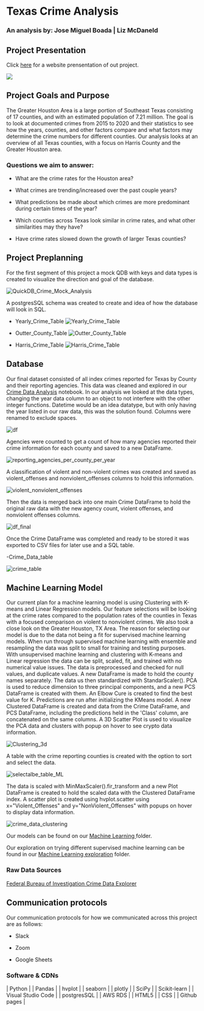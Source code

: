 # Texas Crime Analysis

### An analysis by: Jose Miguel Boada | Liz McDaneld

## Project Presentation
Click [here](https://miguelb512.github.io/Texas_Crime_Trends/) for a website prensentation of out project. 


[<img src="https://user-images.githubusercontent.com/60283799/195472758-d3287a57-5eef-4588-90b2-b355f574db02.png">](https://miguelb512.github.io/Texas_Crime_Trends/)


## Project Goals and Purpose 

The Greater Houston Area is a large portion of Southeast Texas consisting of 17 counties, and with an estimated population of 7.21 million. The goal is to look at documented crimes from 2015 to 2020 and their statistics to see how the years, counties, and other factors compare and what factors may determine the crime numbers for different counties. Our analysis looks at an overview of all Texas counties, with a focus on Harris County and the Greater Houston area. 

### Questions we aim to answer:

- What are the crime rates for the Houston area?

- What crimes are trending/increased over the past couple years?

- What predictions be made about which crimes are more predominant during certain times of the year?

- Which counties across Texas look similar in crime rates, and what other similarities may they have?

- Have crime rates slowed down the growth of larger Texas counties?

## Project Preplanning

For the first segment of this project a mock QDB with keys and data types is created to visualize the direction and goal of the database.

![QuickDB_Crime_Mock_Analysis](https://user-images.githubusercontent.com/103263248/192550650-58f6d0ef-a07d-4a1f-a09b-e0c69f500bf7.png)

A postgresSQL schema was created to create and idea of how the database will look in SQL.

- Yearly_Crime_Table
![Yearly_Crime_Table](https://user-images.githubusercontent.com/103263248/192550848-89ca33ee-2d4b-4c0d-931b-cab71bfc36b0.png)

- Outter_County_Table
![Outter_County_Table](https://user-images.githubusercontent.com/103263248/192550738-129bb2a4-bce8-4b56-adc7-a6e588af7703.png)

- Harris_Crime_Table
![Harris_Crime_Table](https://user-images.githubusercontent.com/103263248/192550913-a3fe9b7b-2222-43ea-b48d-ea11a426f688.png)

## Database

Our final dataset consisted of all index crimes reported for Texas by County and their reporting agencies. This data was cleaned and explored in our [Crime Data Analysis](https://github.com/MiguelB512/Texas_Crime_Trends/blob/main/Crime_Data_Analysis.ipynb) notebook.
 In our analysis we looked at the data types, changing the year data column to an object to not interfere with the other integer functions. Datetime would be an idea datatype, but with only having the year listed in our raw data, this was the solution found. Columns were renamed to exclude spaces. 

![df](https://user-images.githubusercontent.com/103263248/195412607-e16c94cd-f12e-45de-91a5-b632b3153092.png)

Agencies were counted to get a count of how many agencies reported their crime information for each county and saved to a new DataFrame. 

![reporting_agencies_per_county_per_year](https://user-images.githubusercontent.com/103263248/195412676-6996b099-85c0-4c4e-a72a-6d63b23354d9.png)

A classification of violent and non-violent crimes was created and saved as violent_offenses and nonviolent_offenses columns to hold this information. 

![violent_nonviolent_offenses](https://user-images.githubusercontent.com/103263248/195412695-b23865d9-eba3-4440-b363-79889a9b774f.png)

Then the data is merged back into one main Crime DataFrame to hold the original raw data with the new agency count, violent offenses, and nonviolent offenses columns.

![df_final](https://user-images.githubusercontent.com/103263248/195412718-393a57bd-3322-4a0c-b6df-6e1b1d1d529a.png)

Once the Crime DataFrame was completed and ready to be stored it was exported to CSV files for later use and a SQL table. 

-Crime_Data_table

![crime_table](https://user-images.githubusercontent.com/103263248/195412759-b8fca48b-f1d3-427e-bb8a-1eca9cdc122c.png)

## Machine Learning Model

Our current plan for a machine learning model is using Clustering with K-means and Linear Regression models.
Our feature selections will be looking at the crime rates compared to the population rates of the counties in Texas with a focused comparison on violent to nonviolent crimes. We also took a close look on the Greater Houston, TX Area.
The reason for selecting our model is due to the data not being a fit for supervised machine learning models. When run through supervised machine learning with ensemble and resampling the data was split to small for training and testing purposes.
With unsupervised machine learning and clustering with K-means and Linear regression the data can be split, scaled, fit, and trained with no numerical value issues. 
The data is preprocessed and checked for null values, and duplicate values. A new DataFrame is made to hold the county names separately. The data us then standardized with StandarScaler(). PCA is used to reduce dimension to three principal components, and a new PCS DataFrame is created with them. An Elbow Cure is created to find the best value for K. Predictions are run after initializing the KMeans model. A new Clustered DataFrame is created and data from the Crime DataFrame, and PCS DataFrame, including the predictions held in the 'Class' column, are concatenated on the same columns. 
A 3D Scatter Plot is used to visualize the PCA data and clusters with popup on hover to see crypto data information. 

![Clustering_3d](https://user-images.githubusercontent.com/103263248/195412878-d7ab4e9e-af74-45f7-9d7c-5331cf6ed332.png)

A table with the crime reporting counties is created with the option to sort and select the data. 

![selectalbe_table_ML](https://user-images.githubusercontent.com/103263248/195412949-c35647b9-b922-423f-9873-32bfa55782ac.png)

The data is scaled with MinMaxScaler().fir_transform and a new Plot DataFrame is created to hold the scaled data with the Clustered DataFrame index. A scatter plot is created using hvplot.scatter using x="Violent_Offenses" and y="NonViolent_Offenses" with popups on hover to display data information.

![crime_data_clustering](https://user-images.githubusercontent.com/103263248/195413018-79134d54-59e4-4548-8519-8b76e369cf7a.png)


Our models can be found on our [Machine Learning ](
https://github.com/MiguelB512/Texas_Crime_Trends/tree/main/ML_Models) folder.

Our exploration on trying different supervised machine learning can be found in our [Machine Learning exploration](https://github.com/MiguelB512/Texas_Crime_Trends/tree/main/ML_Exploring) folder.


### Raw Data Sources

[Federal Bureau of Investigation Crime Data Explorer](https://crime-data-explorer.fr.cloud.gov/pages/explorer/crime/crime-trend)

## Communication protocols 

Our communication protocols for how we communicated across this project are as follows:

- Slack

- Zoom

- Google Sheets
### Software & CDNs
| Python |
| Pandas |
| hvplot |
| seaborn |
| plotly |
| SciPy |
| Scikit-learn |
| Visual Studio Code |
| postgresSQL |
| AWS RDS |
| HTML5 |
| CSS |
| Github pages |



